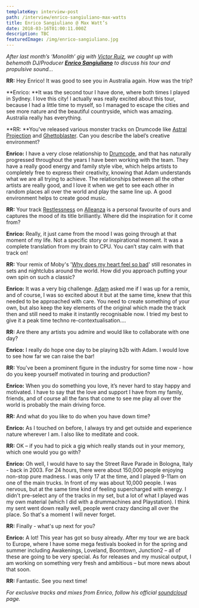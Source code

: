 ```yaml
---
templateKey: interview-post
path: /interview/enrico-sangiuliano-max-watts
title: Enrico Sangiuliano @ Max Watt’s
date: 2018-03-16T01:00:11.000Z
description: TBC
featuredImage: /img/enrico-sangiuliano.jpg
---
```

_After last month’s ‘Monolith’ gig with [Victor Ruiz](https://www.facebook.com/victorruizofficial), we caught up with behemoth DJ/Producer [**Enrico Sangiuliano**](https://www.facebook.com/enricosangiuliano/) to discuss his tour and propulsive sound..._

**RR:** Hey Enrico! It was good to see you in Australia again. How was the trip?

**Enrico: **It was the second tour I have done, where both times I played in Sydney. I love this city! I actually was really excited about this tour, because I had a little time to myself, so I managed to escape the cities and see more nature and the beautiful countryside, which was amazing. Australia really has everything.

**RR: **You've released various monster tracks on Drumcode like [Astral Projection](https://www.beatport.com/track/astral-projection-original-mix/9460134) and [Ghettoblaster](https://www.beatport.com/track/ghettoblaster-original-mix/8244938). Can you describe the label’s creative environment?

**Enrico:** I have a very close relationship to [Drumcode](https://www.facebook.com/drumcoderecords/), and that has naturally progressed throughout the years I have been working with the team. They have a really good energy and family style vibe, which helps artists to completely free to express their creativity, knowing that Adam understands what we are all trying to achieve. The relationships between all the other artists are really good, and I love it when we get to see each other in random places all over the world and play the same line up. A good environment helps to create good music.

**RR:** Your track [Restlessness](https://www.beatport.com/track/restlessness-original-mix/6322171) on [Alleanza](https://www.facebook.com/Alleanzamusic/) is a personal favourite of ours and captures the mood of its title brilliantly. Where did the inspiration for it come from?

**Enrico:** Really, it just came from the mood I was going through at that moment of my life. Not a specific story or inspirational moment. It was a complete translation from my brain to CPU. You can’t stay calm with that track on!

**RR:** Your remix of Moby's '[Why does my heart feel so bad](https://www.beatport.com/track/why-does-my-heart-feel-so-bad-enrico-sangiuliano-remix/8595095)' still resonates in sets and nightclubs around the world.  How did you approach putting your own spin on such a classic?

**Enrico:** It was a very big challenge. [Adam](https://www.facebook.com/realadambeyer/) asked me if I was up for a remix, and of course, I was so excited about it but at the same time, knew that this needed to be approached with care. You need to create something of your own, but also keep the key elements of the original which made the track then and still need to make it instantly recognisable now. I tried my best to give it a peak time techno re-contextualisation….

**RR:** Are there any artists you admire and would like to collaborate with one day?

**Enrico:** I really do hope one day to be playing b2b with Adam. I would love to see how far we can raise the bar! 

**RR:** You've been a prominent figure in the industry for some time now - how do you keep yourself motivated in touring and production?

**Enrico:** When you do something you love, it’s never hard to stay happy and motivated. I have to say that the love and support I have from my family, friends, and of course all the fans that come to see me play all over the world is probably the main driving force.

**RR:** And what do you like to do when you have down time?

**Enrico:** As I touched on before, I always try and get outside and experience nature wherever I am. I also like to meditate and cook.

**RR:** OK – if you had to pick a gig which really stands out in your memory, which one would you go with?

**Enrico:** Oh well, I would have to say the Street Rave Parade in Bologna, Italy - back in 2003. For 24 hours, there were about 150,000 people enjoying non-stop pure madness. I was only 17 at the time, and I played 9-11am on one of the main trucks. In front of my was about 10,000 people. I was nervous, but at the same time kind of feeling supercharged with energy. I didn't pre-select any of the tracks in my set, but a lot of what I played was my own material (which I did with a drummachines and Playstation). I think my sent went down really well, people went crazy dancing all over the place. So that's a moment I will never forget.

**RR:** Finally - what's up next for you?

**Enrico:** A lot! This year has got so busy already. After my tour we are back to Europe, where I have some mega festivals booked in for the spring and summer including Awakenings, Loveland, Boomtown, Junction2 – all of these are going to be very special. As for releases and my musical output, I am working on something very fresh and ambitious – but more news about that soon.

**RR:** Fantastic. See you next time!

_For exclusive tracks and mixes from Enrico, follow his official [_soundcloud_](https://soundcloud.com/enrico-sangiuliano) page._

